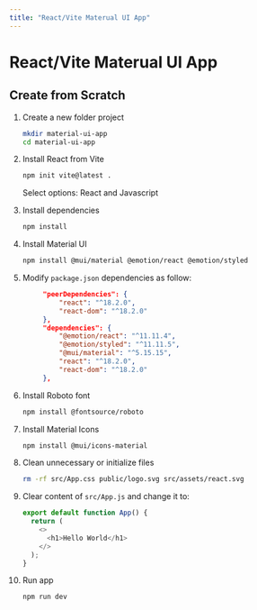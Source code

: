 ```yaml
---
title: "React/Vite Materual UI App"
---
```


# React/Vite Materual UI App

## Create from Scratch

1. Create a new folder project

   ```bash
   mkdir material-ui-app
   cd material-ui-app
   ```

2. Install React from Vite

   ```bash
   npm init vite@latest .
   ```

   Select options: React and Javascript

3. Install dependencies

   ```bash
   npm install
   ```

4. Install Material UI

   ```bash
   npm install @mui/material @emotion/react @emotion/styled
   ```

5. Modify `package.json` dependencies as follow:

   ```json
        "peerDependencies": {
            "react": "^18.2.0",
            "react-dom": "^18.2.0"
        },
        "dependencies": {
            "@emotion/react": "^11.11.4",
            "@emotion/styled": "^11.11.5",
            "@mui/material": "^5.15.15",
            "react": "^18.2.0",
            "react-dom": "^18.2.0"
        },
   ```

6. Install Roboto font

   ```bash
   npm install @fontsource/roboto
   ```

7. Install Material Icons

   ```bash
   npm install @mui/icons-material
   ```

8. Clean unnecessary or initialize files

   ```bash
   rm -rf src/App.css public/logo.svg src/assets/react.svg
   ```

9. Clear content of `src/App.js` and change it to:

   ```js
   export default function App() {
     return (
       <>
         <h1>Hello World</h1>
       </>
     );
   }
   ```

10. Run app
    ```bash
    npm run dev
    ```
